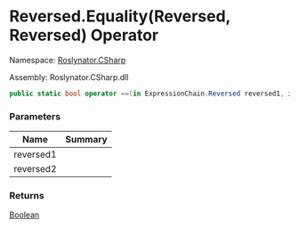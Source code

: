 # Reversed\.Equality\(Reversed, Reversed\) Operator

Namespace: [Roslynator.CSharp](../../../README.md)

Assembly: Roslynator\.CSharp\.dll

```csharp
public static bool operator ==(in ExpressionChain.Reversed reversed1, in ExpressionChain.Reversed reversed2)
```

### Parameters

| Name | Summary |
| ---- | ------- |
| reversed1 | |
| reversed2 | |

### Returns

[Boolean](https://docs.microsoft.com/en-us/dotnet/api/system.boolean)

